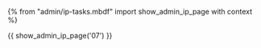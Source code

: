 {% from "admin/ip-tasks.mbdf" import show_admin_ip_page with context %}

{{ show_admin_ip_page('07') }}


